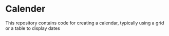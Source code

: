 # Calender
This repository contains code for creating a calendar, typically using a grid or a table to display dates

